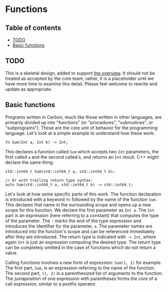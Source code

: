 # Functions

<!--
Part of the Carbon Language project, under the Apache License v2.0 with LLVM
Exceptions. See /LICENSE for license information.
SPDX-License-Identifier: Apache-2.0 WITH LLVM-exception
-->

<!-- toc -->

## Table of contents

-   [TODO](#todo)
-   [Basic functions](#basic-functions)

<!-- tocstop -->

## TODO

This is a skeletal design, added to support [the overview](README.md). It should
not be treated as accepted by the core team; rather, it is a placeholder until
we have more time to examine this detail. Please feel welcome to rewrite and
update as appropriate.

## Basic functions

Programs written in Carbon, much like those written in other languages, are
primarily divided up into "functions" (or "procedures", "subroutines", or
"subprograms"). These are the core unit of behavior for the programming
language. Let's look at a simple example to understand how these work:

```
fn Sum(Int a, Int b) -> Int;
```

This declares a function called `Sum` which accepts two `Int` parameters, the
first called `a` and the second called `b`, and returns an `Int` result. C++
might declare the same thing:

```
std::int64_t Sum(std::int64_t a, std::int64_t b);

// Or with trailing return type syntax:
auto Sum(std::int64_t a, std::int64_t b) -> std::int64_t;
```

Let's look at how some specific parts of this work. The function declaration is
introduced with a keyword `fn` followed by the name of the function `Sum`. This
declares that name in the surrounding scope and opens up a new scope for this
function. We declare the first parameter as `Int a`. The `Int` part is an
expression (here referring to a constant) that computes the type of the
parameter. The `:` marks the end of the type expression and introduces the
identifier for the parameter, `a`. The parameter names are introduced into the
function's scope and can be referenced immediately after they are introduced.
The return type is indicated with `-> Int`, where again `Int` is just an
expression computing the desired type. The return type can be completely omitted
in the case of functions which do not return a value.

Calling functions involves a new form of expression: `Sum(1, 2)` for example.
The first part, `Sum`, is an expression referring to the name of the function.
The second part, `(1, 2)` is a parenthesized list of arguments to the function.
The juxtaposition of one expression with parentheses forms the core of a call
expression, similar to a postfix operator.

